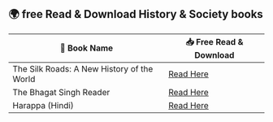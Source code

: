 ## 🌍 free Read & Download History & Society books
| 📖 Book Name | 📥 Free Read & Download |
|-------------|------------------------|
| The Silk Roads: A New History of the World | [Read Here](https://lit2talks.com/read_book.php?bookpath=915) |
| The Bhagat Singh Reader | [Read Here](https://lit2talks.com/read_book.php?bookpath=926) |
| Harappa (Hindi) | [Read Here](https://lit2talks.com/read_book.php?bookpath=982) |
